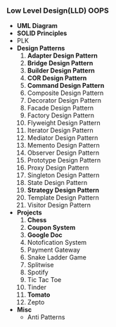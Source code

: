 ### **Low Level Design(LLD)** **OOPS**

* **UML Diagram**
* **SOLID Principles**
* PLK
* **Design Patterns**
  1. **Adapter Design Pattern**
  2. **Bridge Design Pattern**
  3. **Builder Design Pattern**
  4. **COR Design Pattern**
  5. **Command Design Pattern**
  6. Composite Design Pattern
  7. Decorator Design Pattern
  8. Facade Design Pattern
  9. Factory Design Pattern
  10. Flyweight Design Pattern
  11. Iterator Design Pattern
  12. Mediator Design Pattern
  13. Memento Design Pattern
  14. Observer Design Pattern
  15. Prototype Design Pattern
  16. Proxy Design Pattern
  17. Singleton Design Pattern
  18. State Design Pattern
  19. **Strategy Design Pattern**
  20. Template Design Pattern
  21. Visitor Design Pattern
* **Projects**
  1. **Chess**
  2. **Coupon System**
  3. **Google Doc**
  4. Notofication System
  5. Payment Gateway
  6. Snake Ladder Game
  7. Splitwise
  8. Spotify
  9. Tic Tac Toe
  10. Tinder
  11. **Tomato**
  12. Zepto
* **Misc**
  * Anti Patterns
